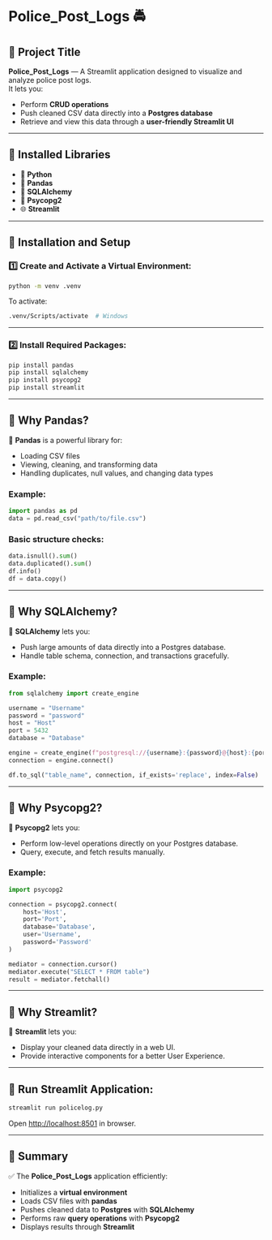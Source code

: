 # Police_Post_Logs 🚔

## 🔹 Project Title
**Police_Post_Logs** — A Streamlit application designed to visualize and analyze police post logs.  
It lets you:
- Perform **CRUD operations**
- Push cleaned CSV data directly into a **Postgres database**
- Retrieve and view this data through a **user-friendly Streamlit UI**

---

## 🔹 Installed Libraries

- 🐍 **Python**
- 🐼 **Pandas**
- 🔹 **SQLAlchemy**
- 🐘 **Psycopg2**
- 🌐 **Streamlit**

---

## 🔹 Installation and Setup

### 1️⃣ Create and Activate a Virtual Environment:

```bash
python -m venv .venv
````

To activate:

```bash
.venv/Scripts/activate  # Windows
```

---

### 2️⃣ Install Required Packages:

```bash
pip install pandas
pip install sqlalchemy
pip install psycopg2
pip install streamlit
```

---

## 🔹 Why Pandas?

🚀 **Pandas** is a powerful library for:

* Loading CSV files
* Viewing, cleaning, and transforming data
* Handling duplicates, null values, and changing data types

### Example:

```python
import pandas as pd
data = pd.read_csv("path/to/file.csv")
```

### Basic structure checks:

```python
data.isnull().sum()
data.duplicated().sum()
df.info()
df = data.copy()
```

---

## 🔹 Why SQLAlchemy?

🚀 **SQLAlchemy** lets you:

* Push large amounts of data directly into a Postgres database.
* Handle table schema, connection, and transactions gracefully.

### Example:

```python
from sqlalchemy import create_engine

username = "Username"
password = "password"
host = "Host"
port = 5432
database = "Database"

engine = create_engine(f"postgresql://{username}:{password}@{host}:{port}/{database}")
connection = engine.connect()

df.to_sql("table_name", connection, if_exists='replace', index=False)
```

---

## 🔹 Why Psycopg2?

🚀 **Psycopg2** lets you:

* Perform low-level operations directly on your Postgres database.
* Query, execute, and fetch results manually.

### Example:

```python
import psycopg2

connection = psycopg2.connect(
    host='Host',
    port='Port',
    database='Database',
    user='Username',
    password='Password'
)

mediator = connection.cursor()
mediator.execute("SELECT * FROM table")
result = mediator.fetchall()
```

---

## 🔹 Why Streamlit?

🚀 **Streamlit** lets you:

* Display your cleaned data directly in a web UI.
* Provide interactive components for a better User Experience.

---

## 🔹 Run Streamlit Application:

```bash
streamlit run policelog.py
```

Open [http://localhost:8501](http://localhost:8501) in browser.

---

## 🔹 Summary

✅ The **Police\_Post\_Logs** application efficiently:

* Initializes a **virtual environment**
* Loads CSV files with **pandas**
* Pushes cleaned data to **Postgres** with **SQLAlchemy**
* Performs raw **query operations** with **Psycopg2**
* Displays results through **Streamlit**

